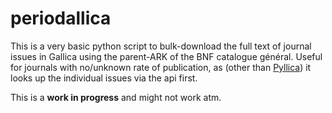 # periodallica
This is a very basic python script to bulk-download the full text of journal issues in Gallica using the parent-ARK of the BNF catalogue général. Useful for journals with no/unknown rate of publication, as (other than [Pyllica](https://api.bnf.fr/fr/extracteur-python-de-corpus-de-periodiques)) it looks up the individual issues via the api first.

This is a **work in progress** and might not work atm.
